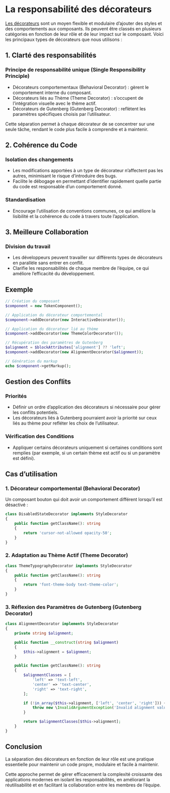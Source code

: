 # La responsabilité des décorateurs

[Les décorateurs](./decorator.md) sont un moyen flexible et modulaire d’ajouter des styles et des comportements aux composants. Ils peuvent être classés en plusieurs catégories en fonction de leur rôle et de leur impact sur le composant. Voici les principaux types de décorateurs que nous utilisons :

## 1. Clarté des responsabilités

### Principe de responsabilité unique (Single Responsibility Principle)

- Décorateurs comportementaux (Behavioral Decorator) : gèrent le comportement interne du composant.
- Décorateurs liés au Thème (Theme Decorator) : s’occupent de l’intégration visuelle avec le thème actif.
- Décorateurs de Gutenberg (Gutenberg Decorator) : reflètent les paramètres spécifiques choisis par l’utilisateur.

Cette séparation permet à chaque décorateur de se concentrer sur une seule tâche, rendant le code plus facile à comprendre et à maintenir.

## 2. Cohérence du Code

### Isolation des changements

- Les modifications apportées à un type de décorateur n’affectent pas les autres, minimisant le risque d’introduire des bugs.
- Facilite le débogage en permettant d’identifier rapidement quelle partie du code est responsable d’un comportement donné.

### Standardisation

- Encourage l’utilisation de conventions communes, ce qui améliore la lisibilité et la cohérence du code à travers toute l’application.

## 3. Meilleure Collaboration

### Division du travail

- Les développeurs peuvent travailler sur différents types de décorateurs en parallèle sans entrer en conflit.
- Clarifie les responsabilités de chaque membre de l’équipe, ce qui améliore l’efficacité du développement.

## Exemple

```php
// Création du composant
$component = new TokenComponent();

// Application du décorateur comportemental
$component->addDecorator(new InteractiveDecorator());

// Application du décorateur lié au thème
$component->addDecorator(new ThemeColorDecorator());

// Récupération des paramètres de Gutenberg
$alignment = $blockAttributes['alignment'] ?? 'left';
$component->addDecorator(new AlignmentDecorator($alignment));

// Génération du markup
echo $component->getMarkup();
```

## Gestion des Conflits

### Priorités

- Définir un ordre d’application des décorateurs si nécessaire pour gérer les conflits potentiels.
- Les décorateurs liés à Gutenberg pourraient avoir la priorité sur ceux liés au thème pour refléter les choix de l’utilisateur.

### Vérification des Conditions

- Appliquer certains décorateurs uniquement si certaines conditions sont remplies (par exemple, si un certain thème est actif ou si un paramètre est défini).

## Cas d’utilisation

### 1. Décorateur comportemental (Behavioral Decorator)

Un composant bouton qui doit avoir un comportement différent lorsqu’il est désactivé :

```php
class DisabledStateDecorator implements StyleDecorator
{
    public function getClassName(): string
    {
        return 'cursor-not-allowed opacity-50';
    }
}
```

### 2. Adaptation au Thème Actif (Theme Decorator)

```php
class ThemeTypographyDecorator implements StyleDecorator
{
    public function getClassName(): string
    {
        return 'font-theme-body text-theme-color';
    }
}
```

### 3. Réflexion des Paramètres de Gutenberg (Gutenberg Decorator)

```php
class AlignmentDecorator implements StyleDecorator
{
    private string $alignment;

    public function __construct(string $alignment)
    {
        $this->alignment = $alignment;
    }

    public function getClassName(): string
    {
        $alignmentClasses = [
            'left' => 'text-left',
            'center' => 'text-center',
            'right' => 'text-right',
        ];

        if (!in_array($this->alignment, ['left', 'center', 'right'])) {
            throw new \InvalidArgumentException('Invalid alignment value');
        }

        return $alignmentClasses[$this->alignment];
    }
}
```

## Conclusion

La séparation des décorateurs en fonction de leur rôle est une pratique essentielle pour maintenir un code propre, modulaire et facile à maintenir.

Cette approche permet de gérer efficacement la complexité croissante des applications modernes en isolant les responsabilités, en améliorant la réutilisabilité et en facilitant la collaboration entre les membres de l’équipe.
